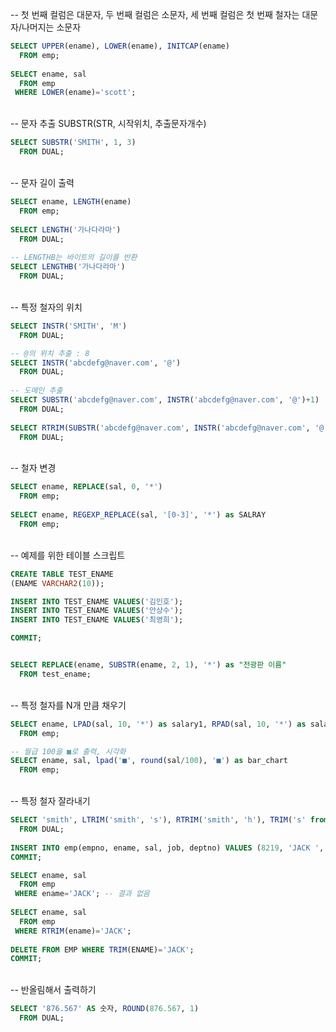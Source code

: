 -- 첫 번째 컬럼은 대문자, 두 번째 컬럼은 소문자, 세 번째 컬럼은 첫 번째 철자는 대문자/나머지는 소문자
```sql
SELECT UPPER(ename), LOWER(ename), INITCAP(ename) 
  FROM emp;
  
SELECT ename, sal 
  FROM emp
 WHERE LOWER(ename)='scott';
```
<br>
-- 문자 추출 SUBSTR(STR, 시작위치, 추출문자개수)

```sql
SELECT SUBSTR('SMITH', 1, 3)
  FROM DUAL;
```
<br>
-- 문자 길이 출력

```sql
SELECT ename, LENGTH(ename)
  FROM emp;
  
SELECT LENGTH('가나다라마') 
  FROM DUAL;
  
-- LENGTHB는 바이트의 길이를 반환
SELECT LENGTHB('가나다라마') 
  FROM DUAL;
```

<br>
-- 특정 철자의 위치

```sql
SELECT INSTR('SMITH', 'M') 
  FROM DUAL;

-- @의 위치 추출 : 8  
SELECT INSTR('abcdefg@naver.com', '@')
  FROM DUAL;
  
-- 도메인 추출
SELECT SUBSTR('abcdefg@naver.com', INSTR('abcdefg@naver.com', '@')+1) 
  FROM DUAL;
  
SELECT RTRIM(SUBSTR('abcdefg@naver.com', INSTR('abcdefg@naver.com', '@')+1), '.com') 
  FROM DUAL;
```  

<br>
-- 철자 변경

```sql
SELECT ename, REPLACE(sal, 0, '*') 
  FROM emp;
  
SELECT ename, REGEXP_REPLACE(sal, '[0-3]', '*') as SALRAY 
  FROM emp;
```
<br>
-- 예제를 위한 테이블 스크립트

```sql
CREATE TABLE TEST_ENAME 
(ENAME VARCHAR2(10));

INSERT INTO TEST_ENAME VALUES('김인호');
INSERT INTO TEST_ENAME VALUES('안상수');
INSERT INTO TEST_ENAME VALUES('최영희');

COMMIT;


SELECT REPLACE(ename, SUBSTR(ename, 2, 1), '*') as "전광판 이름" 
  FROM test_ename;
```

<br>
-- 특정 철자를 N개 만큼 채우기

```sql
SELECT ename, LPAD(sal, 10, '*') as salary1, RPAD(sal, 10, '*') as salary2 
  FROM emp;

-- 월급 100을 ■로 출력, 시각화
SELECT ename, sal, lpad('■', round(sal/100), '■') as bar_chart 
  FROM emp;
```
<br>
-- 특정 철자 잘라내기

```sql
SELECT 'smith', LTRIM('smith', 's'), RTRIM('smith', 'h'), TRIM('s' from 'smiths') 
  FROM DUAL;
  
INSERT INTO emp(empno, ename, sal, job, deptno) VALUES (8219, 'JACK ', 3000, 'SALSMAN', '30');
COMMIT;

SELECT ename, sal
  FROM emp
 WHERE ename='JACK'; -- 결과 없음
 
SELECT ename, sal 
  FROM emp
 WHERE RTRIM(ename)='JACK';
 
DELETE FROM EMP WHERE TRIM(ENAME)='JACK';
COMMIT;
```
<br>
-- 반올림해서 출력하기

```sql
SELECT '876.567' AS 숫자, ROUND(876.567, 1) 
  FROM DUAL;
```